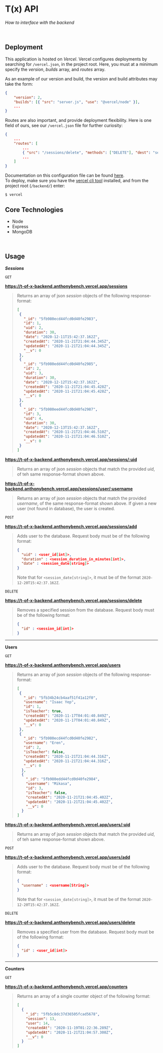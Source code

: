 # T(x) API
*How to interface with the backend*

<br />

## Deployment
This application is hosted on *Vercel*. Vercel configures deployments by searching for `/vercel.json`, in the project root. Here, you must at a minimum specify the *version*, *builds* array, and *routes* array.

As an example of our version and build, the version and build attributes may take the form:
```json
{
    "version": 2,
    "builds": [{ "src": "server.js", "use": "@vercel/node" }],
    ...
}
```

Routes are also important, and provide deployment flexibility. Here is one field of ours, see our `/vercel.json` file for further curiosity:
```json
{
    ...
    "routes": [
        ...
        { "src": "/sessions/delete", "methods": ["DELETE"], "dest": "server.js"},
        ...
    ]
}
```
Documentation on this configuration file can be found [here](https://vercel.com/docs/configuration). \
To deploy, make sure you have the [vercel cli tool](https://vercel.com/download) installed, and from the project root (`/backend/`) enter:
```
$ vercel
```

## Core Technologies
- Node
- Express
- MongoDB

<br />

## Usage

***Sessions***

`GET`

**https://t-of-x-backend.anthonybench.vercel.app/sessions**
> Returns an array of json *session* objects of the following response-format:
>```json
>[
>  {
>    "_id": "5fb980ecd44fcd0d40fe2983",
>    "id": 1,
>    "uid": 2,
>    "duration": 30,
>    "date": "2020-12-11T15:42:37.162Z",
>    "createdAt": "2020-11-21T21:04:44.345Z",
>    "updatedAt": "2020-11-21T21:04:44.345Z",
>    "__v": 0
>  },
>  {
>    "_id": "5fb980edd44fcd0d40fe2985",
>    "id": 2,
>    "uid": 3,
>    "duration": 30,
>    "date": "2020-12-12T15:42:37.162Z",
>    "createdAt": "2020-11-21T21:04:45.428Z",
>    "updatedAt": "2020-11-21T21:04:45.428Z",
>    "__v": 0
>  },
>  {
>    "_id": "5fb980eed44fcd0d40fe2987",
>    "id": 3,
>    "uid": 4,
>    "duration": 30,
>    "date": "2020-12-13T15:42:37.162Z",
>    "createdAt": "2020-11-21T21:04:46.510Z",
>    "updatedAt": "2020-11-21T21:04:46.510Z",
>    "__v": 0
>  }
>]
> ```

**https://t-of-x-backend.anthonybench.vercel.app/sessions/:uid**
> Returns an array of json *session* objects that match the provided *uid*, of teh same response-format shown above.

**https://t-of-x-backend.anthonybench.vercel.app/sessions/user/:username**
> Returns an array of json *session* objects that match the provided *username*, of the same response-format shown above. If given a new user (not found in database), the user is created.

`POST`

**https://t-of-x-backend.anthonybench.vercel.app/sessions/add**
> Adds user to the database. Request body must be of the following format:
> ```json
> {
>   "uid" : <user_id[int]>,
>   "duration" : <session_duration_in_minutes[int]>,
>   "date" : <session_date[string]>
> }
> ```
> Note that for `<session_date[string]>`, it must be of the format `2020-12-20T15:42:37.162Z`.

`DELETE`

**https://t-of-x-backend.anthonybench.vercel.app/sessions/delete**
> Removes a specified session from the database. Request body must be of the following format:
> ```json
> {
>   "id" : <session_id[int]>
> }
> ```

<hr>

**Users**

`GET`

**https://t-of-x-backend.anthonybench.vercel.app/users**
> Returns an array of json *session* objects of the following response-format:
> ```json
>[
>  {
>    "_id": "5fb34b24cb4aaf51f41a12f0",
>    "username": "Isaac Yep",
>    "id": 1,
>    "isTeacher": true,
>    "createdAt": "2020-11-17T04:01:40.849Z",
>    "updatedAt": "2020-11-17T04:01:40.849Z",
>    "__v": 0
>  },
>  {
>    "_id": "5fb980ecd44fcd0d40fe2982",
>    "username": "Eren",
>    "id": 2,
>    "isTeacher": false,
>    "createdAt": "2020-11-21T21:04:44.316Z",
>    "updatedAt": "2020-11-21T21:04:44.316Z",
>    "__v": 0
>   },
>   {
>     "_id": "5fb980edd44fcd0d40fe2984",
>     "username": "Mikasa",
>     "id": 3,
>     "isTeacher": false,
>     "createdAt": "2020-11-21T21:04:45.402Z",
>     "updatedAt": "2020-11-21T21:04:45.402Z",
>     "__v": 0
>   }
>]
> ```

**https://t-of-x-backend.anthonybench.vercel.app/users/:uid**
> Returns an array of json *session* objects that match the provided *uid*, of teh same response-format shown above.

`POST`

**https://t-of-x-backend.anthonybench.vercel.app/users/add**
> Adds user to the database. Request body must be of the following format:
> ```json
> {
>   "username" : <username[String]>
> }
> ```
> Note that for `<session_date[string]>`, it must be of the format `2020-12-20T15:42:37.162Z`.

`DELETE`

**https://t-of-x-backend.anthonybench.vercel.app/users/delete**
> Removes a specified user from the database. Request body must be of the following format:
> ```json
> {
>   "id" : <user_id[int]>
> }
> ```

<hr>

**Counters**

`GET`

**https://t-of-x-backend.anthonybench.vercel.app/counters**
> Returns an array of a single counter object of the following format:
> ```json
> [
>   {
>     "_id": "5fb5c8dc37d36505fcad5678",
>     "session": 13,
>     "user": 14,
>     "createdAt": "2020-11-19T01:22:36.289Z",
>     "updatedAt": "2020-11-21T21:04:57.308Z",
>     "__v": 0
>   }
> ]
> ```